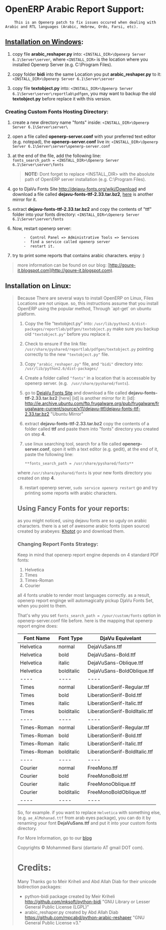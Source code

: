 OpenERP Arabic Report Support:
==============================

        This is an Openerp patch to fix issues occured when dealing with Arabic and RTL languages (Arabic, Hebrew, Ordo, Farsi, etc). 


## <u>Installation on Windows</u>: 
   
 1.  copy file **arabic_reshaper.py** into:
        `<INSTALL_DIR>\Openerp Server 6.1\Server\server`,  where `<INSTALL_DIR>` is the location where you installed Openerp Server (e.g. C:\Program Files).

2. copy folder **bidi** into the same Location you put **arabic_reshaper.py** to it:
        `<INSTALL_DIR>\Openerp Server 6.1\Server\server`

3. copy file **textobject.py** into:
        `<INSTALL_DIR>\Openerp Server 6.1\Server\server\reportlab\pdfgen`, you may want to backup the old **textobject.py** before replace it with this version.

### Creating Custom Fonts Hosting Directory:
1. create a new directory name "fonts" inside:
        	`<INSTALL_DIR>\Openerp Server 6.1\Server\server\`

2. open a file called **openerp-server.conf** with your preferred text editor
        	(e.g. notepad), the **openerp-server.conf** live in:
        	`<INSTALL_DIR>\Openerp Server 6.1\Server\server\openerp-server.conf`

3. at the end of the file, add the following line:<br>
        	`fonts_search_path = <INSTALL_DIR>\Openerp Server 6.1\Server\server\fonts`
        	<blockquote>
        	**NOTE:** Dont forget to replace <INSTALL_DIR> with the absolute path of OpenERP server installation (e.g. C:\Program Files).
		</blockquote>
4. go to DjaVu Fonts Site http://dejavu-fonts.org/wiki/Download and download a file called **dejavu-fonts-ttf-2.33.tar.bz2**,  [here](http://ie.archive.ubuntu.com/ftp.frugalware.org/pub/frugalware/frugalware-current/source/x11/dejavu-ttf/dejavu-fonts-ttf-2.33.tar.bz2) is another mirror for it.

5. extract **dejavu-fonts-ttf-2.33.tar.bz2** and copy the contents of "ttf" folder into your fonts directory:
        	`<INSTALL_DIR>\Openerp Server 6.1\Server\server\fonts`

6. Now, restart openerp server:

        	-  Control Panel => Administrative Tools => Services
        	-  find a service called openerp server
        	-  restart it.
        	
7. try to print some reports that contains arabic characters. enjoy :)

> more information can be found on our blog: 
> [http://goure-it.blogspot.com](http://goure-it.blogspot.com).


##  Installation on Linux:

<blockquote>    	Because There are several ways to install OpenERP on Linux, Files Locations
    are not unique. so, this instructions assume that you install OpenERP using
     the popular method, Through `apt-get` on ubuntu platform.</blockqoute>

1. Copy the file "textobject.py" into:
			`/usr/lib/python2.6/dist-packages/reportlab/pdfgen/textobject.py`
		make sure you backup old `"textobject.py"` before you replace it.

2. Check to ensure if the link file:
			`/usr/share/pyshared/reportlab/pdfgen/textobject.py`
		pointing correctly to the new `"textobject.py"` file.

3. Copy `"arabic_reshaper.py"` file, and `"bidi"` directory into:
			`/usr/lib/python2.6/dist-packages/`

4. Create a folder called `"fonts"` in a location that is accessable by openerp server. (e.g. ` /usr/share/pyshared/fonts`).

5.  go to [DejaVu Fonts Site]( http://dejavu-fonts.org/wiki/Download) and download a file called **dejavu-fonts-ttf-2.33.tar.bz2** [here] [id] is another mirror for it:
[id]: http://ie.archive.ubuntu.com/ftp.frugalware.org/pub/frugalware/frugalware-current/source/x11/dejavu-ttf/dejavu-fonts-ttf-2.33.tar.bz2 "Ubuntu Mirror"

6. extract **dejavu-fonts-ttf-2.33.tar.bz2** copy the contents of a folder called **ttf** and paste them into "fonts" directory you created on step **4**.

7. use linux searching tool, search for a file called **openerp-server.conf**, open it with a text editor (e.g. gedit), at the end of it, paste the following line:

       **fonts_search_path = /usr/share/pyshared/fonts**
 where `/usr/share/pyshared/fonts` is your new fonts directory you created on step **4**.

8. restart openerp server, `sudo service openerp restart` go and try printing some reports with arabic characters.


## Using Fancy Fonts for your reports:
as you might noticed, using dejavu fonts are so uguly on arabic characters.
there is a set of awesome arabic fonts (open source) created by arabeyes:
[Khotot](http://projects.arabeyes.org/project.php?proj=Khotot)
go and download them.

### Changing Report Fonts Strategy:
   Keep in mind that openerp report engine depends on 4 standard PDF fonts:
  
  1. Helvetica
  2. Times
  3. Times-Roman
  4. Courier

all 4 fonts unable to render most languages correctly. as a result, openerp report enginge will automagically pickup DjaVu Fonts Set, when you point to them.

That's why you set `fonts_search_path = /your/custom/fonts`  option in openerp-server.conf file before. here is the mapping that openerp report engine does:

<table>
<thead>
		<tr><th> Font Name</th> <th>Font Type</th>       <th>DjaVu Equivelant</th></tr>
</thead>
<tbody>
<tr>
		<td> Helvetica  </td><td>        normal		</td><td>	   DejaVuSans.ttf</td>
</tr>
<tr>
		<td> Helvetica    </td><td>      bold	</td><td>		   DejaVuSans-Bold.ttf</td>
</tr>
<tr>
		<td> Helvetica      </td><td>    italic		</td><td>	   DejaVuSans-Oblique.ttf</td>
</tr>
<tr>
		<td> Helvetica  </td><td>      bolditalic	</td><td>	   DejaVuSans-BoldOblique.ttf</td>
		 
</tr>
<tr><td>----</td><td>----</td><td>----</td></tr>
<tr>
		<td> Times </td><td>         normal	</td><td>		   LiberationSerif-Regular.ttf</td>
</tr>
<tr>
		<td> Times      </td><td>    bold			</td><td>   LiberationSerif-Bold.ttf</td>
</tr>
<tr>
		<td> Times   </td><td>       italic		</td><td>	   LiberationSerif-Italic.ttf</td>
		 
</tr>
<tr>
		<td> Times  </td><td>        bolditalic	</td><td>	   LiberationSerif-BoldItalic.ttf</td>
		 
</tr>
<tr><td>----</td><td>----</td><td>----</td></tr>
<tr>
		<td> Times-Roman</td><td>    normal		</td><td>	   LiberationSerif-Regular.ttf</td>
</tr>
<tr>
		 <td>Times-Roman  </td><td>  bold		</td><td>	   LiberationSerif-Bold.ttf</td>
</tr>
<tr>
		<td> Times-Roman  </td><td>  italic	</td><td>		   LiberationSerif-Italic.ttf</td>
</tr>
<tr>
		 <td>Times-Roman </td><td>   bolditalic	</td><td>	   LiberationSerif-BoldItalic.ttf</td>
</tr>
<tr><td>----</td><td>----</td><td>----</td></tr>
<tr>
		<td> Courier     </td><td>   normal	</td><td>			FreeMono.ttf</td>
</tr>
<tr>
		 <td>Courier </td><td>       bold		</td><td>		FreeMonoBold.ttf</td>
</tr>
<tr>
		<td>Courier     </td><td>   italic		</td><td>		FreeMonoOblique.ttf</td>
</tr>
<tr>
		<td> Courier  </td><td>      bolditalic		</td><td>	FreeMonoBoldOblique.ttf</td>
</tr>
<tr><td>----</td><td>----</td><td>----</td></tr>
</tbody>

</table>

 So, for example. if you want to replace `Helvetica` with something else, (e.g. `ae_AlMohanad.ttf` from arab eyes package), you can do it by renaming your font 
**DejaVuSans.ttf** and put it into your custom fonts directory.

For More Information, go to our [blog](http://goure-it.blogspot.com)

Copyrights &copy; Mohammed Barsi (dantario AT gmail DOT com).

Credits:
========
Many Thanks go to Meir Kriheli and Abd Allah Diab for their unicode bidirection packages:

- python-bidi package created by  Meir Kriheli http://github.com/mksoft/python-bidi 
	"GNU Library or Lesser General Public License (LGPL)"
- arabic_reshaper.py created by Abd Allah Diab https://github.com/mpcabd/python-arabic-reshaper 
	"GNU General Public License v3."